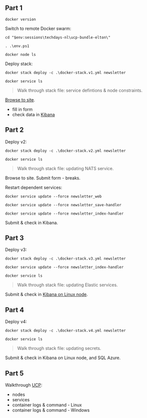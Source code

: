 
## Part 1

```
docker version
```

Switch to remote Docker swarm:

```
cd "$env:sessions\techdays-nl\ucp-bundle-elton\"

. .\env.ps1

docker node ls
```

Deploy stack:

```
docker stack deploy -c .\docker-stack.v1.yml newsletter

docker service ls
```

> Walk through stack file: service defintions & node constraints.

[Browse to site](http://sixeyed.westeurope.cloudapp.azure.com).

- fill in form
- check data in [Kibana](http://sixeyed.westeurope.cloudapp.azure.com:5601)

## Part 2

Deploy v2:

```
docker stack deploy -c .\docker-stack.v2.yml newsletter

docker service ls
```

> Walk through stack file: updating NATS service.

Browse to site. Submit form - breaks.

Restart dependent services:

```
docker service update --force newsletter_web

docker service update --force newsletter_save-handler

docker service update --force newsletter_index-handler
```

Submit & check in Kibana.

## Part 3

Deploy v3:

```
docker stack deploy -c .\docker-stack.v3.yml newsletter

docker service update --force newsletter_index-handler

docker service ls
```

> Walk through stack file: updating Elastic services.

Submit & check in [Kibana on Linux node](http://ddc-linux.westeurope.cloudapp.azure.com:5601).


## Part 4

Deploy v4:

```
docker stack deploy -c .\docker-stack.v4.yml newsletter

docker service ls
```

> Walk through stack file: updating secrets.

Submit & check in Kibana on Linux node, and SQL Azure.

## Part 5

Walkthrough [UCP](https://ucp.sixeyed.com):

- nodes
- services
- container logs & command - Linux
- container logs & command - Windows